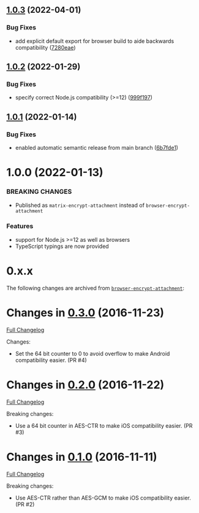 ## [1.0.3](https://github.com/matrix-org/matrix-encrypt-attachment/compare/v1.0.2...v1.0.3) (2022-04-01)


### Bug Fixes

* add explicit default export for browser build to aide backwards compatibility ([7280eae](https://github.com/matrix-org/matrix-encrypt-attachment/commit/7280eae9838c5757deaa08c2a534e7d966cae0e9))

## [1.0.2](https://github.com/matrix-org/matrix-encrypt-attachment/compare/v1.0.1...v1.0.2) (2022-01-29)


### Bug Fixes

* specify correct Node.js compatibility (>=12) ([999f197](https://github.com/matrix-org/matrix-encrypt-attachment/commit/999f1972f9ba708a5d2fd6f516347860c2a90aef))

## [1.0.1](https://github.com/matrix-org/matrix-encrypt-attachment/compare/v1.0.0...v1.0.1) (2022-01-14)


### Bug Fixes

* enabled automatic semantic release from main branch ([6b7fde1](https://github.com/matrix-org/matrix-encrypt-attachment/commit/6b7fde1f8529b141882a395adacbffc1c4f02a93))

# 1.0.0 (2022-01-13)

### BREAKING CHANGES

* Published as `matrix-encrypt-attachment` instead of `browser-encrypt-attachment`

### Features

* support for Node.js >=12 as well as browsers
* TypeScript typings are now provided

# 0.x.x

The following changes are archived from [`browser-encrypt-attachment`](https://www.npmjs.com/package/browser-encrypt-attachment):

Changes in [0.3.0](https://github.com/matrix-org/browser-encrypt-attachment/releases/tag/v0.3.0) (2016-11-23)
===================================================================================================
[Full Changelog](https://github.com/matrix-org/browser-encrypt-attachment/compare/v0.2.0...v0.3.0)

Changes:

 * Set the 64 bit counter to 0 to avoid overflow to make Android compatibility easier. (PR #4)

Changes in [0.2.0](https://github.com/matrix-org/browser-encrypt-attachment/releases/tag/v0.2.0) (2016-11-22)
===================================================================================================
[Full Changelog](https://github.com/matrix-org/browser-encrypt-attachment/compare/v0.1.0...v0.2.0)

Breaking changes:

 * Use a 64 bit counter in AES-CTR to make iOS compatibility easier. (PR #3)

Changes in [0.1.0](https://github.com/matrix-org/browser-encrypt-attachment/releases/tag/v0.1.0) (2016-11-11)
===================================================================================================
[Full Changelog](https://github.com/matrix-org/browser-encrypt-attachment/compare/v0.0.0...v0.1.0)

Breaking changes:

 * Use AES-CTR rather than AES-GCM to make iOS compatibility easier. (PR #2)
